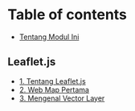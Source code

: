 # Table of contents

* [Tentang Modul Ini](README.md)

## Leaflet.js

* [1. Tentang Leaflet.js](leaflet.js/tentang-leaflet.js.md)
* [2. Web Map Pertama](leaflet.js/page-1.md)
* [3. Mengenal Vector Layer](leaflet.js/3.-mengenal-vector-layer.md)
